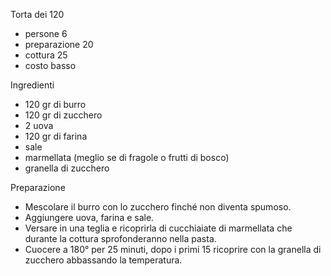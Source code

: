 Torta dei 120

- persone 6
- preparazione 20
- cottura 25
- costo basso

Ingredienti

- 120 gr di burro
- 120 gr di zucchero
- 2 uova
- 120 gr di farina
- sale
- marmellata (meglio se di fragole o frutti di bosco)
- granella di zucchero

Preparazione

- Mescolare il burro con lo zucchero finché non diventa spumoso.
- Aggiungere uova, farina e sale.
- Versare in una teglia e ricoprirla di cucchiaiate di marmellata che durante la cottura sprofonderanno nella pasta.
- Cuocere a 180° per 25 minuti, dopo i primi 15 ricoprire con la granella di zucchero abbassando la temperatura.
